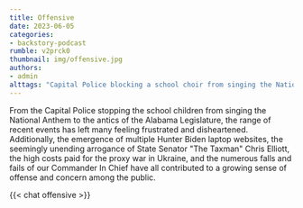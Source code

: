 ```yaml
---
title: Offensive
date: 2023-06-05
categories:
- backstory-podcast
rumble: v2prck0
thumbnail: img/offensive.jpg
authors:
- admin
alttags: "Capital Police blocking a school choir from singing the National Anthem, referenced in recent events discussed"
---
```

From the Capital Police stopping the school children from singing the National Anthem to the antics of the Alabama Legislature, the range of recent events has left many feeling frustrated and disheartened. Additionally, the emergence of multiple Hunter Biden laptop websites, the seemingly unending arrogance of State Senator "The Taxman" Chris Elliott, the high costs paid for the proxy war in Ukraine, and the numerous falls and fails of our Commander In Chief have all contributed to a growing sense of offense and concern among the public.



{{< chat offensive >}}